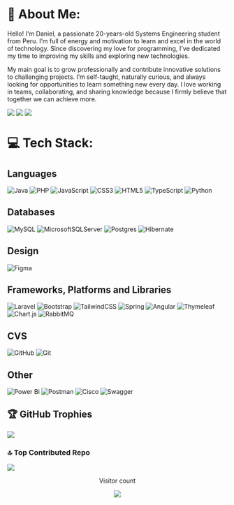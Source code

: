 # 💫 About Me:
Hello! I'm Daniel, a passionate 20-years-old Systems Engineering student from Peru. I’m full of energy and motivation to learn and excel in the world of technology. Since discovering my love for programming, I've dedicated my time to improving my skills and exploring new technologies.

My main goal is to grow professionally and contribute innovative solutions to challenging projects. I’m self-taught, naturally curious, and always looking for opportunities to learn something new every day. I love working in teams, collaborating, and sharing knowledge because I firmly believe that together we can achieve more.

<div>
  <img src="https://github-readme-stats.vercel.app/api?username=Daniee19&theme=tokyonight&hide_border=false&include_all_commits=false&count_private=false"/> 
  <img src="https://github-readme-stats.vercel.app/api/top-langs/?username=Daniee19&theme=tokyonight&hide_border=false&include_all_commits=false&count_private=false&layout=compact"/>
  <img src="https://github-readme-activity-graph.vercel.app/graph?username=Daniee19&bg_color=212121&color=ffffff&line=404db0&point=ffcd42&area=true&hide_border=true)](https://github.com/ashutosh00710/github-readme-activity-graph"/>
</div>

# 💻 Tech Stack:
## Languages
![Java](https://img.shields.io/badge/java-%23ED8B00.svg?style=for-the-badge&logo=openjdk&logoColor=white) ![PHP](https://img.shields.io/badge/php-%23777BB4.svg?style=for-the-badge&logo=php&logoColor=white) 
![JavaScript](https://img.shields.io/badge/javascript-%23323330.svg?style=for-the-badge&logo=javascript&logoColor=%23F7DF1E) ![CSS3](https://img.shields.io/badge/css3-%231572B6.svg?style=for-the-badge&logo=css3&logoColor=white) ![HTML5](https://img.shields.io/badge/html5-%23E34F26.svg?style=for-the-badge&logo=html5&logoColor=white) ![TypeScript](https://img.shields.io/badge/typescript-%23007ACC.svg?style=for-the-badge&logo=typescript&logoColor=white) ![Python](https://img.shields.io/badge/python-3670A0?style=for-the-badge&logo=python&logoColor=ffdd54)

## Databases
![MySQL](https://img.shields.io/badge/mysql-4479A1.svg?style=for-the-badge&logo=mysql&logoColor=white) ![MicrosoftSQLServer](https://img.shields.io/badge/Microsoft%20SQL%20Server-CC2927?style=for-the-badge&logo=microsoft%20sql%20server&logoColor=white) ![Postgres](https://img.shields.io/badge/postgres-%23316192.svg?style=for-the-badge&logo=postgresql&logoColor=white) ![Hibernate](https://img.shields.io/badge/Hibernate-59666C?style=for-the-badge&logo=Hibernate&logoColor=white)

## Design
![Figma](https://img.shields.io/badge/figma-%23F24E1E.svg?style=for-the-badge&logo=figma&logoColor=white)

## Frameworks, Platforms and Libraries
![Laravel](https://img.shields.io/badge/laravel-%23FF2D20.svg?style=for-the-badge&logo=laravel&logoColor=white) ![Bootstrap](https://img.shields.io/badge/bootstrap-%238511FA.svg?style=for-the-badge&logo=bootstrap&logoColor=white) ![TailwindCSS](https://img.shields.io/badge/tailwindcss-%2338B2AC.svg?style=for-the-badge&logo=tailwind-css&logoColor=white) ![Spring](https://img.shields.io/badge/spring-%236DB33F.svg?style=for-the-badge&logo=spring&logoColor=white) ![Angular](https://img.shields.io/badge/angular-%23DD0031.svg?style=for-the-badge&logo=angular&logoColor=white) ![Thymeleaf](https://img.shields.io/badge/Thymeleaf-%23005C0F.svg?style=for-the-badge&logo=Thymeleaf&logoColor=white) ![Chart.js](https://img.shields.io/badge/chart.js-F5788D.svg?style=for-the-badge&logo=chart.js&logoColor=white) ![RabbitMQ](https://img.shields.io/badge/rabbitmq-FF6600?style=for-the-badge&logo=rabbitmq&logoColor=white)

## CVS
![GitHub](https://img.shields.io/badge/github-%23121011.svg?style=for-the-badge&logo=github&logoColor=white) ![Git](https://img.shields.io/badge/git-%23F05033.svg?style=for-the-badge&logo=git&logoColor=white)

## Other
![Power Bi](https://img.shields.io/badge/power_bi-F2C811?style=for-the-badge&logo=powerbi&logoColor=black) ![Postman](https://img.shields.io/badge/Postman-FF6C37?style=for-the-badge&logo=postman&logoColor=white) ![Cisco](https://img.shields.io/badge/cisco-%23049fd9.svg?style=for-the-badge&logo=cisco&logoColor=black) ![Swagger](https://img.shields.io/badge/-Swagger-%23Clojure?style=for-the-badge&logo=swagger&logoColor=white)


## 🏆 GitHub Trophies
![](https://github-profile-trophy.vercel.app/?username=Daniee19&theme=tokyonight&no-frame=false&no-bg=false&margin-w=4)

### 🔝 Top Contributed Repo
![](https://github-contributor-stats.vercel.app/api?username=Daniee19&limit=5&theme=tokyonight&combine_all_yearly_contributions=true)

<div align="center">
  <p>Visitor count</p>
  <img src="https://visitor-badge.laobi.icu/badge?page_id=Daniee19"/>
  <br/>
</div>
<!-- Proudly created with GPRM ( https://gprm.itsvg.in ) -->
